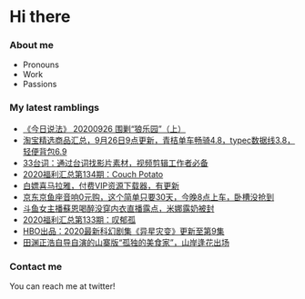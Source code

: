 # Hi there 

### About me
- Pronouns
- Work
- Passions 

### My latest ramblings
<!-- BLOGPOSTS:START -->
- [《今日说法》 20200926 围剿“狼乐园”（上）](https://fuliba2020.net/langleyuan.html)
- [淘宝精选商品汇总，9月26日9点更新，青桔单车畅骑4.8，typec数据线3.8，轻便背包6.9](https://fuliba2020.net/99.html)
- [33台词：通过台词找影片素材，视频剪辑工作者必备](https://fuliba2020.net/agilestudio.html)
- [2020福利汇总第134期：Couch Potato](https://fuliba2020.net/2020134.html)
- [白嫖喜马拉雅，付费VIP资源下载器，有更新](https://fuliba2020.net/ximalaya.html)
- [京东京鱼座音响0元购，这个简单只要30天，今晚8点上车，卧槽没抢到](https://fuliba2020.net/jingyuzuo.html)
- [斗鱼女主播蘇恩喝醉没穿内衣直播露点，米娜露奶被封](https://fuliba2020.net/suen.html)
- [2020福利汇总第133期：叹郁孤](https://fuliba2020.net/2020133.html)
- [HBO出品：2020最新科幻剧集《异星灾变》更新至第9集](https://fuliba2020.net/raised-by-wolves.html)
- [田渊正浩自导自演的山寨版“孤独的美食家”，山岸逢花出场](https://fuliba2020.net/pred140.html)
<!-- BLOGPOSTS:END -->

### Contact me
You can reach me at twitter!
